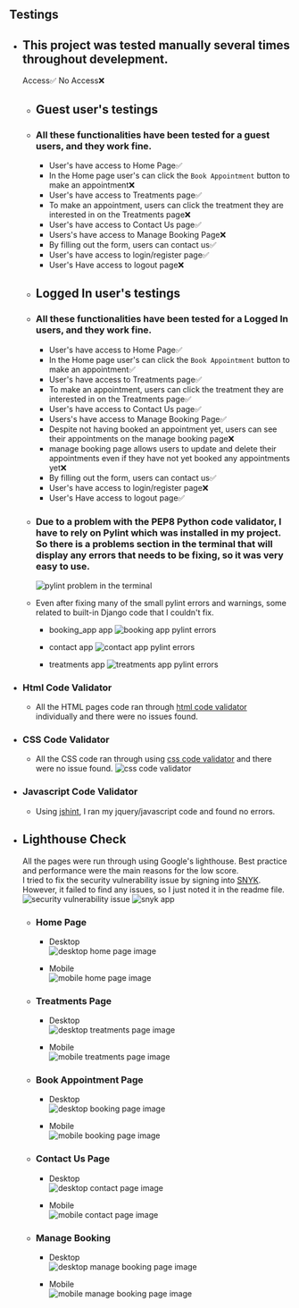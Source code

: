 ## Testings

* ## This project was tested manually several times throughout develepment.

    Access✅
    No Access❌ 
    * ## Guest user's testings 
    * ### All these functionalities have been tested for a guest users, and they work fine.
        * User's have access to Home Page✅
        * In the Home page user's can click the `Book Appointment` button to make an appointment❌
        * User's have access to Treatments page✅
        * To make an appointment, users can click the treatment they are interested in on the Treatments page❌
        * User's have access to Contact Us page✅
        * Users's have access to Manage Booking Page❌
        * By filling out the form, users can contact us✅
        * User's have access to login/register page✅
        * User's Have access to logout page❌

    * ## Logged In user's testings 
    * ### All these functionalities have been tested for a Logged In users, and they work fine.
        * User's have access to Home Page✅
        * In the Home page user's can click the `Book Appointment` button to make an appointment✅
        * User's have access to Treatments page✅
        * To make an appointment, users can click the treatment they are interested in on the Treatments page✅
        * User's have access to Contact Us page✅
        * Users's have access to Manage Booking Page✅
        * Despite not having booked an appointment yet, users can see their appointments on the manage booking page❌
        * manage booking page allows users to update and delete their appointments even if they have not yet booked any appointments yet❌
        * By filling out the form, users can contact us✅
        * User's have access to login/register page❌
        * User's Have access to logout page✅    


    * ### Due to a problem with the PEP8 Python code validator, I have to rely on Pylint which was installed in my project. So there is a problems section in the terminal that will display any errors that needs to be fixing, so it was very easy to use.
        ![pylint problem in the terminal](static/images/readme-file-images/pylint-problems.png)

    * Even after fixing many of the small pylint errors and warnings, some related to built-in Django code that I couldn't fix.  
        * booking_app app
            ![booking app pylint errors](/static/images/readme-file-images/booking_app-pylint-errors.png)

        * contact app
            ![contact app pylint errors](/static/images/readme-file-images/contact-pylint-errors.png)

        * treatments app
            ![treatments app pylint errors](/static/images/readme-file-images/treatments-pylint-errors.png)

* ### Html Code Validator
    * All the HTML pages code ran through [html code validator](https://validator.w3.org/#validate_by_input) individually and there were no issues found.     

* ### CSS Code Validator
    * All the CSS code ran through using [css code validator](https://jigsaw.w3.org/css-validator/#validate_by_input) and there were no issue found.
        ![css code validator](/static/images/readme-file-images/css-code-validator.png)

* ### Javascript Code Validator
    * Using [jshint](https://jshint.com/), I ran my jquery/javascript code and found no errors.  


* ## Lighthouse Check
    All the pages were run through using Google's lighthouse.
    Best practice and performance were the main reasons for the low score.  
    I tried to fix the security vulnerability issue by signing into [SNYK](https://security.snyk.io/package/npm/moment). However, it failed to find any issues, so I just noted it in the readme file.
        ![security vulnerability issue](/static/images/readme-file-images/best-practice-error.png) 
        ![snyk app](/static/images/readme-file-images/vulnerable-check-up.png)


    * ### Home Page

        * Desktop  
            ![desktop home page image](/static/images/readme-file-images/desktop-home-page.png)

        * Mobile  
            ![mobile home page image](/static/images/readme-file-images/mobile-home-page.png)

    * ### Treatments Page

        * Desktop  
            ![desktop treatments page image](/static/images/readme-file-images/desktop-treatments-page.png)  

        * Mobile  
            ![mobile treatments page image](/static/images/readme-file-images/mobile-treatments-page.png)
    
    * ### Book Appointment Page

        * Desktop  
            ![desktop booking page image](/static/images/readme-file-images/desktop-booking-page.png)  

        * Mobile  
            ![mobile booking page image](/static/images/readme-file-images/mobile-booking-page.png)  

    * ### Contact Us Page  

        * Desktop  
            ![desktop contact page image](/static/images/readme-file-images/desktop-contact-page.png)  

        * Mobile  
            ![mobile contact page image](/static/images/readme-file-images/mobile-contact-page.png)

    * ### Manage Booking  

        * Desktop  
            ![desktop manage booking page image](/static/images/readme-file-images/desktop-manage-booking-page.png)  

        * Mobile  
            ![mobile manage booking page image](/static/images/readme-file-images/mobile-manage-booking-page.png)